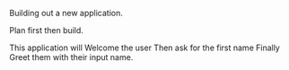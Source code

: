 Building out a new application. 

Plan first then build.

This application will Welcome the user
Then ask for the first name
Finally Greet them with their input name. 
